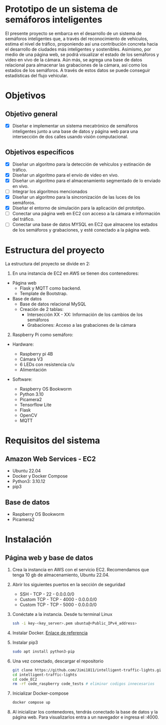# Prototipo de un sistema de semáforos inteligentes

El presente proyecto se embarca en el desarrollo de un sistema de semáforos inteligentes que, a través del reconocimiento de vehículos, estima el nivel de tráfico, proponiendo así una contribución concreta hacia el desarrollo de ciudades más inteligentes y sostenibles. Asimismo, por medio de una página web, se podrá visualizar el estado de los semáforos y video en vivo de la cámara. Aún más, se agrega una base de datos relacional para almacenar las grabaciones de la cámara, así como los estados de los semáforos. A través de estos datos se puede conseguir estadísticas del flujo vehicular.

# Objetivos

## Objetivo general
- [x] Diseñar e implementar un sistema mecatrónico de semáforos inteligentes junto a una base de datos y página web para una intersección de dos calles usando visión computacional.

## Objetivos específicos

- [x] Diseñar un algoritmo para la detección de vehículos y estinación de tráfico.
- [x] Diseñar un algoritmo para el envío de video en vivo.
- [x] Diseñar un algoritmo para el almacenamiento segmentado de lo enviado en vivo.
- [ ] Integrar los algoritmos mencionados
- [x] Diseñar un algoritmo para la sincronización de las luces de los semáforos.
- [x] Diseñar el entorno de simulación para la aplicación del prototipo.
- [ ] Conectar una página web en EC2 con acceso a la cámara e información del tráfico.
- [ ] Conectar una base de datos MYSQL en EC2 que almacene los estados de los semáforos y grabaciones, y esté conectado a la página web.

# Estructura del proyecto

La estructura del proyecto se divide en 2: 
1. En una instancia de EC2 en AWS se tienen dos contenedores:
  - Página web
      * Flask y MQTT como backend.
      * Template de Bootstrap.
  - Base de datos
      * Base de datos relacional MySQL
      * Creación de 2 tablas:
          * Intersección XX - XX: Información de los cambios de los semáforos
          * Grabaciones: Acceso a las grabaciones de la cámara
2. Raspberry Pi como semáforo:
  - Hardware:
      - Raspberry pi 4B
      - Cámara V3
      - 6 LEDs con resistencia c/u
      - Alimentación

  - Software:
      - Raspberry OS Bookworm
      - Python 3.10
      - Picamera2
      - Tensorflow Lite
      - Flask
      - OpenCV
      - MQTT

# Requisitos del sistema

## Amazon Web Services - EC2
- Ubuntu 22.04
- Docker y Docker Compose
- Python3: 3.10.12
- pip3

## Base de datos
- Raspberry OS Bookworm
- Picamera2

# Instalación

## Página web y base de datos

1. Crea la instancia en AWS con el servicio EC2. Recomendamos que tenga 10 gb de almacenamiento, Ubuntu 22.04.

2. Abrir los siguientes puertos en la sección de seguridad
   - SSH - TCP - 22 - 0.0.0.0/0
   - Custom TCP - TCP - 4000 - 0.0.0.0/0
   - Custom TCP - TCP - 5000 - 0.0.0.0/0

3. Conéctate a la instancia. Desde tu terminal Linux
   ```bash
   ssh -i key-<key_server>.pem ubuntu@<Public_IPv4_address>
   ```

4. Instalar Docker. [Enlace de referencia](https://www.digitalocean.com/community/tutorials/how-to-install-and-use-docker-on-ubuntu-22-04)
   
5. Instalar pip3
   ```bash
   sudo apt install python3-pip
   ```

6. Una vez conectado, descargar el repositorio
   ```bash
   git clone https://github.com/Jimi1811/intelligent-traffic-lights.git
   cd intelligent-traffic-lights
   cd code_EC2
   rm -rf code_raspberry code_tests # eliminar codigos innecesarios
   ```

7. Inicializar Docker-compose
   ```bash
   docker compose up
   ``` 
8. Al inicializar los contenedores, tendrás conectado la base de datos y la página web. Para visualizarlos entra a un navegador e ingresa el <Public IPv4 addess>:4000.




